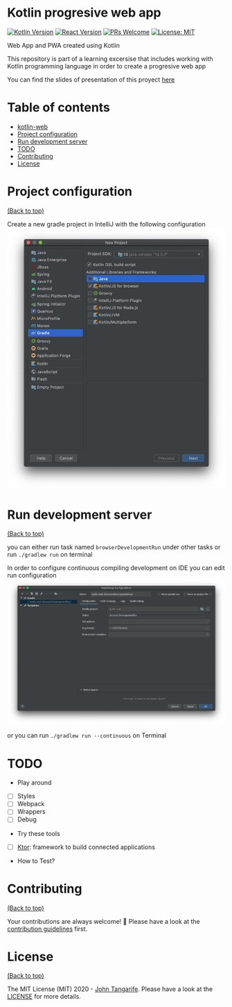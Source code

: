 # Kotlin progresive web app

[![Kotlin Version](https://img.shields.io/badge/Kotlin-1.3.72-Blue.svg)](https://kotlinlang.org/) [![React Version](https://img.shields.io/badge/React-16.13.1-brightgreen)](https://reactjs.org/) [![PRs Welcome](https://img.shields.io/badge/PRs-welcome-brightgreen.svg?style=shields)](http://makeapullrequest.com) [![License: MIT](https://img.shields.io/badge/License-MIT-yellow.svg)](https://opensource.org/licenses/MIT)

Web App and PWA created using Kotlin

This repository is part of a learning excersise that includes working with Kotlin programming language in order to create a progresive web app

You can find the slides of presentation of this proyect [here](https://docs.google.com/presentation/d/1i6Zesc97qfyi4hsc_30FbNOIq4PcyTD1IdHMwUYRv9k/edit?usp=sharing)

 <!-- ![image](https://user-images.githubusercontent.com/17109060/32149040-04f3125c-bd25-11e7-8003-66fd29bc18d4.png)

*If you're interested in knowing the powerlevel9k configuration to get this prompt, have a look at [this gist](https://gist.github.com/athityakumar/1bd5e9e24cd2a1891565573a893993eb).* -->

# Table of contents

- [kotlin-web](#kotlin-web)
- [Project configuration](#project-configuration)
- [Run development server](#run-development-server)
- [TODO](#TODO)
- [Contributing](#contributing)
- [License](#license)

# Project configuration
[(Back to top)](#table-of-contents)

Create a new gradle project in IntelliJ with the following configuration
![image](images/project-creation.png)

# Run development server
[(Back to top)](#table-of-contents)

you can either run task named `browserDevelopmentRun` under other tasks or run `./gradlew run` on terminal

In order to configure continuous compiling development on IDE you can edit run configuration
![image](images/run-configuration.png)

or you can run `./gradlew run --continuous` on Terminal

# TODO
+ Play around
 -[ ] Styles
 -[ ] Webpack
 -[ ] Wrappers
 -[ ] Debug
+ Try these tools
 -[ ] [Ktor](https://ktor.io/quickstart/index.html): framework to build connected applications 
+ How to Test?

# Contributing

[(Back to top)](#table-of-contents)

Your contributions are always welcome! :robot: Please have a look at the [contribution guidelines](CONTRIBUTING.md) first.

# License

[(Back to top)](#table-of-contents)

The MIT License (MIT) 2020 - [John Tangarife](https://github.com/jyodroid/). Please have a look at the [LICENSE](LICENSE) for more details.

